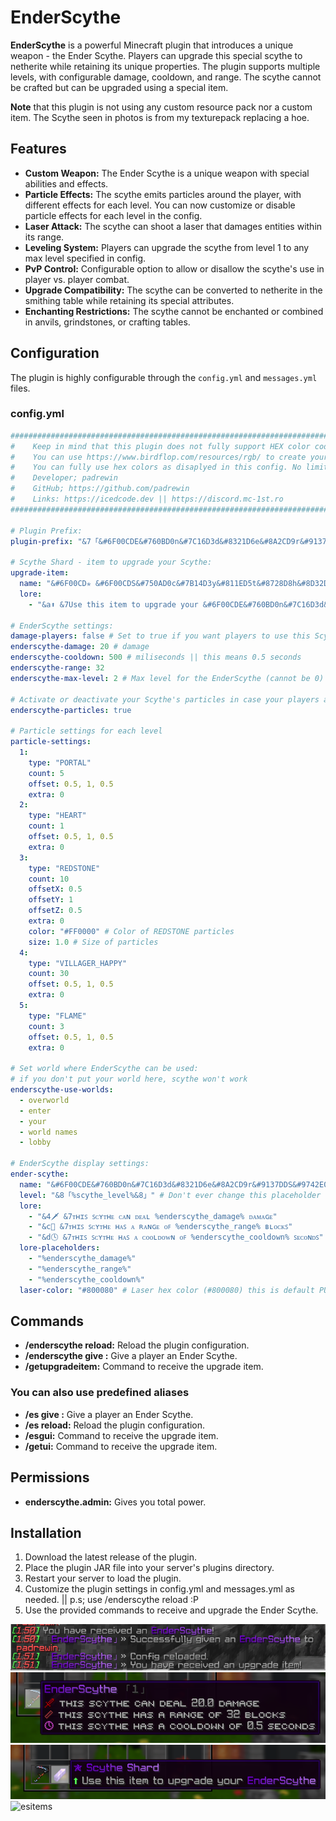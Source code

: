 # EnderScythe

**EnderScythe** is a powerful Minecraft plugin that introduces a unique weapon - the Ender Scythe. Players can upgrade this special scythe to netherite while retaining its unique properties. The plugin supports multiple levels, with configurable damage, cooldown, and range. The scythe cannot be crafted but can be upgraded using a special item.

**Note** that this plugin is not using any custom resource pack nor a custom item. The Scythe seen in photos is from my texturepack replacing a hoe.

## Features

- **Custom Weapon:** The Ender Scythe is a unique weapon with special abilities and effects.
- **Particle Effects:** The scythe emits particles around the player, with different effects for each level. You can now customize or disable particle effects for each level in the config.
- **Laser Attack:** The scythe can shoot a laser that damages entities within its range.
- **Leveling System:** Players can upgrade the scythe from level 1 to any max level specified in config.
- **PvP Control:** Configurable option to allow or disallow the scythe's use in player vs. player combat.
- **Upgrade Compatibility:** The scythe can be converted to netherite in the smithing table while retaining its special attributes.
- **Enchanting Restrictions:** The scythe cannot be enchanted or combined in anvils, grindstones, or crafting tables.

## Configuration

The plugin is highly configurable through the `config.yml` and `messages.yml` files.

### config.yml

```yaml
#########################################################################################################
#    Keep in mind that this plugin does not fully support HEX color codes. (#FF0000)                    #
#    You can use https://www.birdflop.com/resources/rgb/ to create your colors                          #
#    You can fully use hex colors as disaplyed in this config. No limits                                #
#    Developer; padrewin                                                                                #
#    GitHub; https://github.com/padrewin                                                                #
#    Links: https://icedcode.dev || https://discord.mc-1st.ro                                           #
#########################################################################################################

# Plugin Prefix:
plugin-prefix: "&7「&#6F00CDE&#760BD0n&#7C16D3d&#8321D6e&#8A2CD9r&#9137DDS&#9742E0c&#9E4DE3y&#A558E6t&#AB63E9h&#B26EECe&7」&7» "

# Scythe Shard - item to upgrade your Scythe:
upgrade-item:
  name: "&#6F00CD✯ &#6F00CDS&#750AD0c&#7B14D3y&#811ED5t&#8728D8h&#8D32DBe &#9A46E1S&#A050E4h&#A65AE6a&#AC64E9r&#B26EECd"
  lore:
    - "&a⬆ &7Use this item to upgrade your &#6F00CDE&#760BD0n&#7C16D3d&#8321D6e&#8A2CD9r&#9137DDS&#9742E0c&#9E4DE3y&#A558E6t&#AB63E9h&#B26EECe"

# EnderScythe settings:
damage-players: false # Set to true if you want players to use this Scythe in PvP
enderscythe-damage: 20 # damage
enderscythe-cooldown: 500 # miliseconds || this means 0.5 seconds
enderscythe-range: 32
enderscythe-max-level: 2 # Max level for the EnderScythe (cannot be 0)

# Activate or deactivate your Scythe's particles in case your players are bothered by that:
enderscythe-particles: true

# Particle settings for each level
particle-settings:
  1:
    type: "PORTAL"
    count: 5
    offset: 0.5, 1, 0.5
    extra: 0
  2:
    type: "HEART"
    count: 1
    offset: 0.5, 1, 0.5
    extra: 0
  3:
    type: "REDSTONE"
    count: 10
    offsetX: 0.5
    offsetY: 1
    offsetZ: 0.5
    extra: 0
    color: "#FF0000" # Color of REDSTONE particles
    size: 1.0 # Size of particles
  4:
    type: "VILLAGER_HAPPY"
    count: 30
    offset: 0.5, 1, 0.5
    extra: 0
  5:
    type: "FLAME"
    count: 3
    offset: 0.5, 1, 0.5
    extra: 0

# Set world where EnderScythe can be used:
# if you don't put your world here, scythe won't work
enderscythe-use-worlds:
  - overworld
  - enter
  - your
  - world names
  - lobby

# EnderScythe display settings:
ender-scythe:
  name: "&#6F00CDE&#760BD0n&#7C16D3d&#8321D6e&#8A2CD9r&#9137DDS&#9742E0c&#9E4DE3y&#A558E6t&#AB63E9h&#B26EECe"
  level: "&8「%scythe_level%&8」" # Don't ever change this placeholder except its color. Colors are safe to be edited. Same applies for below lore section
  lore:
    - "&4🗡 &7ᴛʜɪꜱ ꜱᴄʏᴛʜᴇ ᴄᴀɴ ᴅᴇᴀʟ %enderscythe_damage% ᴅᴀᴍᴀɢᴇ"
    - "&c📏 &7ᴛʜɪꜱ ꜱᴄʏᴛʜᴇ ʜᴀꜱ ᴀ ʀᴀɴɢᴇ ᴏꜰ %enderscythe_range% ʙʟᴏᴄᴋꜱ"
    - "&d🕓 &7ᴛʜɪꜱ ꜱᴄʏᴛʜᴇ ʜᴀꜱ ᴀ ᴄᴏᴏʟᴅᴏᴡɴ ᴏꜰ %enderscythe_cooldown% ꜱᴇᴄᴏɴᴅꜱ"
  lore-placeholders:
    - "%enderscythe_damage%"
    - "%enderscythe_range%"
    - "%enderscythe_cooldown%"
  laser-color: "#800080" # Laser hex color (#800080) this is default PURPLE
```

## Commands
- **/enderscythe reload:** Reload the plugin configuration. 
- **/enderscythe give <name>:** Give a player an Ender Scythe.
- **/getupgradeitem:** Command to receive the upgrade item.
### You can also use predefined aliases
- **/es give <name>:** Give a player an Ender Scythe.
- **/es reload:** Reload the plugin configuration.
- **/esgui:** Command to receive the upgrade item.
- **/getui:** Command to receive the upgrade item.


## Permissions
- **enderscythe.admin:** Gives you total power.

## Installation
1. Download the latest release of the plugin.
2. Place the plugin JAR file into your server's plugins directory.
3. Restart your server to load the plugin.
4. Customize the plugin settings in config.yml and messages.yml as needed. || p.s; use /enderscythe reload :P
5. Use the provided commands to receive and upgrade the Ender Scythe.

![alt text](image.png)
![alt text](image-1.png)
![alt text](image-2.png)
![esitems](https://github.com/user-attachments/assets/0efcac6c-0d21-4a20-b708-19ed7e0bc441)
